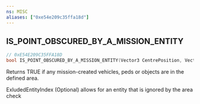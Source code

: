```yaml
---
ns: MISC
aliases: ["0xe54e209c35ffa18d"]
---
```

## IS_POINT_OBSCURED_BY_A_MISSION_ENTITY

```c
// 0xE54E209C35FFA18D
bool IS_POINT_OBSCURED_BY_A_MISSION_ENTITY(Vector3 CentrePosition, Vector3 LocateDimensions, Entity entity);
```

Returns TRUE if any mission-created vehicles, peds or objects are in the defined area.

ExludedEntityIndex (Optional) allows for an entity that is ignored by the area check

